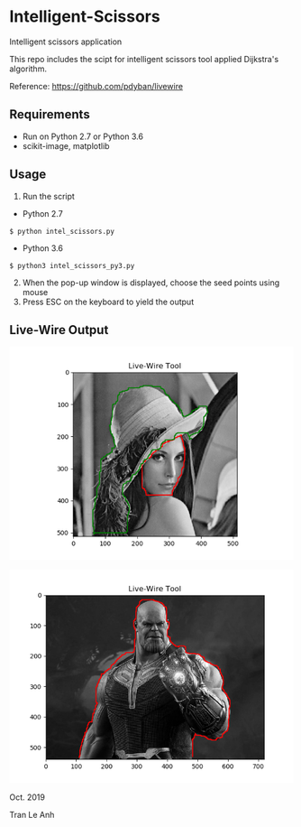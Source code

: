 # Intelligent-Scissors
Intelligent scissors application

This repo includes the scipt for intelligent scissors tool applied Dijkstra's algorithm.

Reference: https://github.com/pdyban/livewire

## Requirements
- Run on Python 2.7 or Python 3.6
- scikit-image, matplotlib

## Usage
1. Run the script
- Python 2.7
```bashrc
$ python intel_scissors.py
```
- Python 3.6
```bashrc
$ python3 intel_scissors_py3.py
```
2. When the pop-up window is displayed, choose the seed points using mouse
3. Press ESC on the keyboard to yield the output

## Live-Wire Output

![picture](output/lenna.png)

![picture](output/thanos.png)

Oct. 2019

Tran Le Anh
